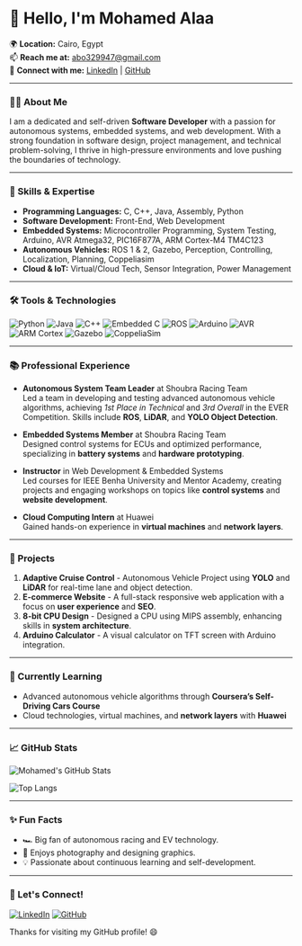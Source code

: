 # 👋 Hello, I'm Mohamed Alaa

🌍 **Location:** Cairo, Egypt  
📫 **Reach me at:** [abo329947@gmail.com](mailto:abo329947@gmail.com)  
🔗 **Connect with me:** [LinkedIn](https://www.linkedin.com/in/mohamed-alaa-b33b69277/) | [GitHub](https://github.com/MohamedAboAlaa)

---

### 👨‍💻 About Me
I am a dedicated and self-driven **Software Developer** with a passion for autonomous systems, embedded systems, and web development. With a strong foundation in software design, project management, and technical problem-solving, I thrive in high-pressure environments and love pushing the boundaries of technology.

---

### 🚀 Skills & Expertise

- **Programming Languages:** C, C++, Java, Assembly, Python
- **Software Development:** Front-End, Web Development
- **Embedded Systems:** Microcontroller Programming, System Testing, Arduino, AVR Atmega32, PIC16F877A, ARM Cortex-M4 TM4C123
- **Autonomous Vehicles:** ROS 1 & 2, Gazebo, Perception, Controlling, Localization, Planning, Coppeliasim
- **Cloud & IoT:** Virtual/Cloud Tech, Sensor Integration, Power Management

---

### 🛠️ Tools & Technologies
![Python](https://img.shields.io/badge/Python-3776AB?style=for-the-badge&logo=python&logoColor=white)
![Java](https://img.shields.io/badge/Java-ED8B00?style=for-the-badge&logo=java&logoColor=white)
![C++](https://img.shields.io/badge/C++-00599C?style=for-the-badge&logo=cplusplus&logoColor=white)
![Embedded C](https://img.shields.io/badge/EmbeddedC-003B57?style=for-the-badge)
![ROS](https://img.shields.io/badge/ROS-22314E?style=for-the-badge&logo=ros&logoColor=white)
![Arduino](https://img.shields.io/badge/Arduino-00979D?style=for-the-badge&logo=arduino&logoColor=white)
![AVR](https://img.shields.io/badge/AVR-5A5A5A?style=for-the-badge)
![ARM Cortex](https://img.shields.io/badge/ARM_Cortex_M4-0F7E2E?style=for-the-badge&logo=arm&logoColor=white)
![Gazebo](https://img.shields.io/badge/Gazebo-00979D?style=for-the-badge)
![CoppeliaSim](https://img.shields.io/badge/CoppeliaSim-FF6F61?style=for-the-badge)

---

### 📚 Professional Experience

- **Autonomous System Team Leader** at Shoubra Racing Team  
  Led a team in developing and testing advanced autonomous vehicle algorithms, achieving *1st Place in Technical* and *3rd Overall* in the EVER Competition. Skills include **ROS**, **LiDAR**, and **YOLO Object Detection**.

- **Embedded Systems Member** at Shoubra Racing Team  
  Designed control systems for ECUs and optimized performance, specializing in **battery systems** and **hardware prototyping**.

- **Instructor** in Web Development & Embedded Systems  
  Led courses for IEEE Benha University and Mentor Academy, creating projects and engaging workshops on topics like **control systems** and **website development**.

- **Cloud Computing Intern** at Huawei  
  Gained hands-on experience in **virtual machines** and **network layers**.

---

### 💼 Projects

1. **Adaptive Cruise Control** - Autonomous Vehicle Project using **YOLO** and **LiDAR** for real-time lane and object detection.
2. **E-commerce Website** - A full-stack responsive web application with a focus on **user experience** and **SEO**.
3. **8-bit CPU Design** - Designed a CPU using MIPS assembly, enhancing skills in **system architecture**.
4. **Arduino Calculator** - A visual calculator on TFT screen with Arduino integration.

---

### 🌱 Currently Learning
- Advanced autonomous vehicle algorithms through **Coursera’s Self-Driving Cars Course**
- Cloud technologies, virtual machines, and **network layers** with **Huawei**

---

### 📈 GitHub Stats

![Mohamed's GitHub Stats](https://github-readme-stats.vercel.app/api?username=MohamedAboAlaa&show_icons=true&theme=radical)

![Top Langs](https://github-readme-stats.vercel.app/api/top-langs/?username=MohamedAboAlaa&layout=compact&theme=radical)

---

### ✨ Fun Facts

- 🏎️ Big fan of autonomous racing and EV technology.
- 📸 Enjoys photography and designing graphics.
- 💡 Passionate about continuous learning and self-development.

---

### 🔗 Let's Connect!

[![LinkedIn](https://img.shields.io/badge/LinkedIn-0077B5?style=for-the-badge&logo=linkedin&logoColor=white)](https://www.linkedin.com/in/mohamed-alaa-b33b69277/)
[![GitHub](https://img.shields.io/badge/GitHub-181717?style=for-the-badge&logo=github&logoColor=white)](https://github.com/MohamedAboAlaa)

Thanks for visiting my GitHub profile! 😄
